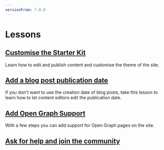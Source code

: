 ```yaml
---
versionFrom: 7.0.0
---
```


# Lessons

## [Customise the Starter Kit](1-Customise-the-Starter-kit/index-v7.md)

Learn how to edit and publish content and customise the theme of the site.

## [Add a blog post publication date](2-Add-a-Blog-Post-Publication-Date/index-v7.md)

If you don't want to use the creation date of blog posts, take this lesson to learn how to let content editors edit the publication date.

## [Add Open Graph Support](3-Add-Open-Graph/index.md)

With a few steps you can add support for Open Graph pages on the site.

## [Ask for help and join the community](4-Ask-For-Help-and-Join-The-Community/)
